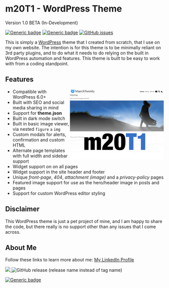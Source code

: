 # m20T1 - WordPress Theme
Version 1.0 BETA (In-Development)

[![Generic badge](https://img.shields.io/badge/Language-php-blue.svg)](https://shields.io/)
[![Generic badge](https://img.shields.io/badge/Language-javascript-red.svg)](https://shields.io/)
[![GitHub issues](https://img.shields.io/github/issues/midkiffaries/m20T1)](https://github.com/midkiffaries/m20T1/issues)

This is simply a <a href="https://wordpress.org/">WordPress</a> theme that I created from scratch, that I use on my own website.
The intention is for this theme is to be minimally reliant on 3rd party plugins, and to do what it needs to do relying on the built in WordPress automation and features. This theme is built to be easy to work with from a coding standpoint.

## Features
<img src="https://github.com/midkiffaries/m20T1/blob/c30b7d20c3ab426311dea8624b8ea740a002bb31/screenshot.png" alt="Screenshot" width="300" align="right">

- Compatible with WordPress 6.0+
- Built with SEO and social media sharing in mind
- Support for <b>theme.json</b>
- Built in dark mode switch
- Built in basic image viewer, via nested <code>figure</code> <code>a</code> <code>img</code>
- Custom modals for alerts, confirmation and custom HTML
- Alternate page templates with full width and sidebar support
- Widget support on on all pages
- Widget support in the site header and footer
- Unique <i>front-page</i>, <i>404</i>, <i>attachment (image)</i> and a <i>privacy-policy</i> pages
- Featured image support for use as the hero/header image in posts and pages
- Support for custom WordPress editor styling

## Disclaimer
This WordPress theme is just a pet project of mine, and I am happy to share the code, but there really is no support other than any issues that I come across.

## About Me
Follow these links to learn more about me:
<a href="https://www.linkedin.com/in/tedbalmer/">My LinkedIn Profile</a>

<a href="https://github.com/midkiffaries/m20T1/graphs/contributors">
  <img src="https://contrib.rocks/image?repo=midkiffaries/m20T1" />
</a>

<img alt="GitHub release (release name instead of tag name)" src="https://img.shields.io/github/v/release/midkiffaries/m20T1?include_prereleases&style=for-the-badge">

[![Generic badge](https://img.shields.io/github/v/release/midkiffaries/m20T1?include_prereleases&style=for-the-badge)](https://shields.io/)
